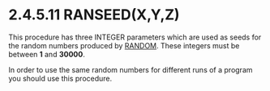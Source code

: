 # 2.4.5.11 RANSEED(X,Y,Z)

This procedure has three INTEGER parameters which are used as seeds for the random numbers produced by [RANDOM](man_s2-4-6-random.md). These integers must be between **1** and **30000**.

In order to use the same random numbers for different runs of a program you should use this procedure.
